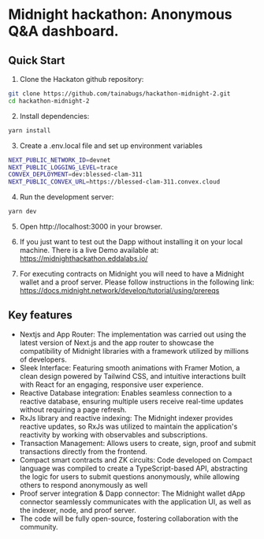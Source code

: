 # Midnight hackathon: Anonymous Q&A dashboard.

## Quick Start

1. Clone the Hackaton github repository:
```bash
git clone https://github.com/tainabugs/hackathon-midnight-2.git
cd hackathon-midnight-2
```

2. Install dependencies:
```bash
yarn install
```

3. Create a .env.local file and set up environment variables
```bash
NEXT_PUBLIC_NETWORK_ID=devnet
NEXT_PUBLIC_LOGGING_LEVEL=trace
CONVEX_DEPLOYMENT=dev:blessed-clam-311 
NEXT_PUBLIC_CONVEX_URL=https://blessed-clam-311.convex.cloud
```

4. Run the development server:
```bash
yarn dev
```

5. Open http://localhost:3000 in your browser.

6. If you just want to test out the Dapp without installing it on your local machine. There is a live Demo available at: https://midnighthackathon.eddalabs.io/

7. For executing contracts on Midnight you will need to have a Midnight wallet and a proof server. Please follow instructions in the following link:
   https://docs.midnight.network/develop/tutorial/using/prereqs


## Key features

- Nextjs and App Router: The implementation was carried out using the latest version of Next.js and the app router to showcase the compatibility of Midnight libraries with a framework utilized by millions of developers.
- Sleek Interface: Featuring smooth animations with Framer Motion, a clean design powered by Tailwind CSS, and intuitive interactions built with React for an engaging, responsive user experience.
- Reactive Database integration: Enables seamless connection to a reactive database, ensuring multiple users receive real-time updates without requiring a page refresh.
- RxJs library and reactive indexing: The Midnight indexer provides reactive updates, so RxJs was utilized to maintain the application's reactivity by working with observables and subscriptions.
- Transaction Management: Allows users to create, sign, proof and submit transactions directly from the frontend.
- Compact smart contracts and ZK circuits: Code developed on Compact language was compiled to create a TypeScript-based API, abstracting the logic for users to submit questions anonymously, while allowing others to respond anonymously as well
- Proof server integration & Dapp connector: The Midnight wallet dApp connector seamlessly communicates with the application UI, as well as the indexer, node, and proof server.
- The code will be fully open-source, fostering collaboration with the community.
  
